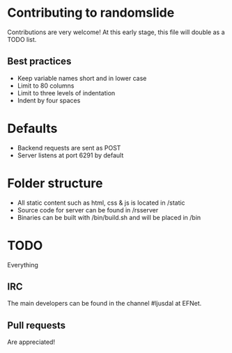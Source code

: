 # Contributing to randomslide
Contributions are very welcome! At this early stage, this file will double as a TODO list.

## Best practices
* Keep variable names short and in lower case
* Limit to 80 columns
* Limit to three levels of indentation
* Indent by four spaces

# Defaults
* Backend requests are sent as POST
* Server listens at port 6291 by default

# Folder structure
* All static content such as html, css & js is located in /static
* Source code for server can be found in /rsserver
* Binaries can be built with /bin/build.sh and will be placed in /bin

# TODO
Everything

## IRC
The main developers can be found in the channel #ljusdal at EFNet.

## Pull requests
Are appreciated!

